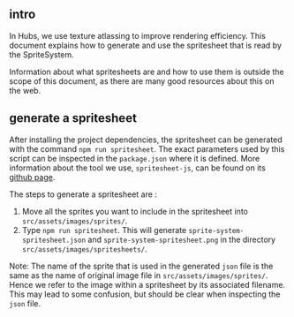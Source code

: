 ## intro
In Hubs, we use texture atlassing to improve rendering efficiency. This document explains how to generate and use the spritesheet that is read by the SpriteSystem. 

Information about what spritesheets are and how to use them is outside the scope of this document, as there are many good resources about this on the web. 

## generate a spritesheet

After installing the project dependencies, the spritesheet can be generated with the command `npm run spritesheet`. The exact parameters used by this script can be inspected in the `package.json` where it is defined. More information about the tool we use, `spritesheet-js`, can be found on its [github page](https://github.com/krzysztof-o/spritesheet.js/).

The steps to generate a spritesheet are :

1. Move all the sprites you want to include in the spritesheet into `src/assets/images/sprites/`. 
1. Type `npm run spritesheet`. This will generate `sprite-system-spritesheet.json` and `sprite-system-spritesheet.png` in the directory `src/assets/images/spritesheets/`.

Note: The name of the sprite that is used in the generated `json` file is the same as the name of original image file in `src/assets/images/sprites/`. Hence we refer to the image within a spritesheet by its associated filename. This may lead to some confusion, but should be clear when inspecting the `json` file.

